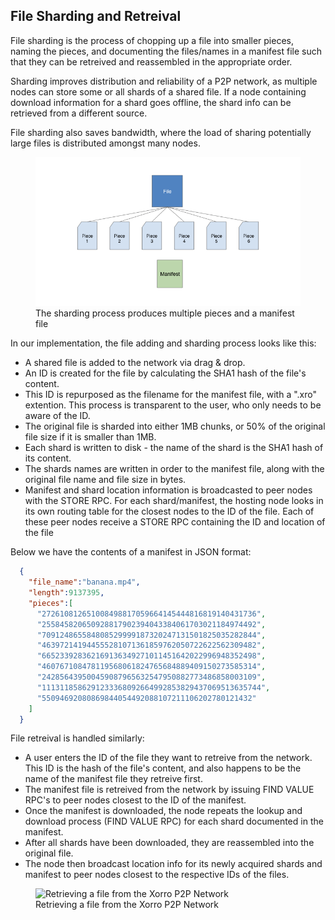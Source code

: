 <h2>File Sharding and Retreival</h2>
<p>File sharding is the process of chopping up a file into smaller pieces, naming the pieces, and documenting the files/names in a manifest file such that they can be retreived and reassembled in the appropriate order.</p>

<p>Sharding improves distribution and reliability of a P2P network, as multiple nodes can store some or all shards of a shared file. If a node containing download information for a shard goes offline, the shard info can be retrieved from a different source.</p>

<p>File sharding also saves bandwidth, where the load of sharing potentially large files is distributed amongst many nodes.</p>

<figure>
  <img src="public/images/file_sharding.png" alt="File sharding">
  <figcaption>The sharding process produces multiple pieces and a manifest file</figcaption>
</figure>

<p>In our implementation, the file adding and sharding process looks like this:</p>
<ul>
  <li>A shared file is added to the network via drag & drop.</li>
  <li>An ID is created for the file by calculating the SHA1 hash of the file's content.</li>
  <li>This ID is repurposed as the filename for the manifest file, with a ".xro" extention. This process is transparent to the user, who only needs to be aware of the ID.</li>
  <li>The original file is sharded into either 1MB chunks, or 50% of the original file size if it is smaller than 1MB.</li>
  <li>Each shard is written to disk - the name of the shard is the SHA1 hash of its content.</li>
  <li>The shards names are written in order to the manifest file, along with the original file name and file size in bytes.</li>
  <li>Manifest and shard location information is broadcasted to peer nodes with the STORE RPC. For each shard/manifest, the hosting node looks in its own routing table for the closest nodes to the ID of the file.  Each of these peer nodes receive a STORE RPC containing the ID and location of the file</li>
</ul>

<p>Below we have the contents of a manifest in JSON format:</p>

```json
  {
    "file_name":"banana.mp4",
    "length":9137395,
    "pieces":[
      "272610812651008498817059664145444816819140431736",
      "255845820650928817902394043384061703021184974492",
      "709124865584808529999187320247131501825035282844",
      "463972141944555281071361859762050722622562309482",
      "665233928362169136349271011451642022996948352498",
      "460767108478119568061824765684889409150273585314",
      "242856439500459087965632547950882773486858003109",
      "1113118586291233368092664992853829437069513635744",
      "55094692080869844054492088107211106202780121432"
    ]
  }
```
<p>File retreival is handled similarly:</p>
<ul>
  <li>A user enters the ID of the file they want to retreive from the network. This ID is the hash of the file's content, and also happens to be the name of the manifest file they retreive first.</li>
  <li>The manifest file is retreived from the network by issuing FIND VALUE RPC's to peer nodes closest to the ID of the manifest.</li>
  <li>Once the manifest is downloaded, the node repeats the lookup and download process (FIND VALUE RPC) for each shard documented in the manifest.</li>
  <li>After all shards have been downloaded, they are reassembled into the original file.</li>
  <li>The node then broadcast location info for its newly acquired shards and manifest to peer nodes closest to the respective IDs of the files.</li>
</ul>

<figure>
  <img src="public/images/xorrolores.gif" alt="Retrieving a file from the Xorro P2P Network">
  <figcaption>Retrieving a file from the Xorro P2P Network</figcaption>
</figure>
